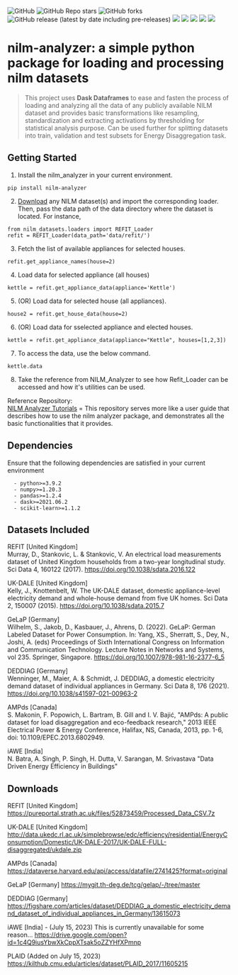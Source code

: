 <!-- ![GitHub](https://img.shields.io/github/license/mahnoor-shahid/nilm_analyzer?style=for-the-badge) -->
<!-- ![GitHub Repo stars](https://img.shields.io/github/stars/mahnoor-shahid/nilm_analyzer?style=for-the-badge) -->
<!-- ![GitHub forks](https://img.shields.io/github/forks/mahnoor-shahid/nilm_analyzer?style=for-the-badge) -->
<!-- ![GitHub release (latest by date including pre-releases)](https://img.shields.io/github/v/release/mahnoor-shahid/nilm_analyzer?include_prereleases&style=for-the-badge) -->
<!-- ![GitHub issues](https://img.shields.io/github/issues-raw/mahnoor-shahid/nilm_analyzer?style=for-the-badge) -->
<!-- ![GitHub pull requests](https://img.shields.io/github/issues-pr/mahnoor-shahid/nilm_analyzer?style=for-the-badge) -->

![GitHub](https://img.shields.io/github/license/mahnoor-shahid/nilm_analyzer)
![GitHub Repo stars](https://img.shields.io/github/stars/mahnoor-shahid/nilm_analyzer)
![GitHub forks](https://img.shields.io/github/forks/mahnoor-shahid/nilm_analyzer)
![GitHub release (latest by date including pre-releases)](https://img.shields.io/github/v/release/mahnoor-shahid/nilm_analyzer?include_prereleases)
<a href="https://github.com/mahnoor-shahid/nilm_analyzer" alt="python">
        <img src="https://img.shields.io/badge/python-v3.9-brightgreen" /></a>
<a href="https://github.com/mahnoor-shahid/nilm_analyzer" alt="numpy">
        <img src="https://img.shields.io/badge/numpy-1.20.3-yellowgreen" /></a>
<a href="https://github.com/mahnoor-shahid/nilm_analyzer" alt="pandas">
        <img src="https://img.shields.io/badge/pandas-1.2.4-yellowgreen" /></a>
<a href="https://github.com/mahnoor-shahid/nilm_analyzer" alt="dask">
        <img src="https://img.shields.io/badge/dask-2022.05.02-red" /></a>  <a href="https://github.com/mahnoor-shahid/nilm_analyzer" alt="scikit-learn">
        <img src="https://img.shields.io/badge/scikit--learn-1.2.1-yellowgreen" /></a>

<!-- ![GitHub issues](https://img.shields.io/github/issues-raw/mahnoor-shahid/nilm_analyzer) -->
<!--![GitHub pull requests](https://img.shields.io/github/issues-pr/mahnoor-shahid/nilm_analyzer) -->

# nilm-analyzer: a simple python package for loading and processing nilm datasets
> This project uses **Dask Dataframes** to ease and fasten the process of loading and analyzing all the data of any publicly available NILM dataset and provides basic transformations like resampling, standardization and extracting activations by thresholding for statistical analysis purpose. Can be used further for splitting datasets into train, validation and test subsets for Energy Disaggregation task. 

## Getting Started
1) Install the nilm_analyzer in your current environment.
```
pip install nilm-analyzer
```

2) [Download](#downloads) any NILM dataset(s) and import the corresponding loader. Then, pass the data path of the data directory where the dataset is located. For instance,
```
from nilm_datasets.loaders import REFIT_Loader
refit = REFIT_Loader(data_path='data/refit/')
```
3) Fetch the list of available appliances for selected houses.
```
refit.get_appliance_names(house=2)
```
4) Load data for selected appliance (all houses)
```
kettle = refit.get_appliance_data(appliance='Kettle')
```
5) (OR) Load data for selected house (all appliances).
```
house2 = refit.get_house_data(house=2)
```
6) (OR) Load data for sselected appliance and elected houses.
```
kettle = refit.get_appliance_data(appliance="Kettle", houses=[1,2,3])
```
7) To access the data, use the below command.
```
kettle.data
```
8) Take the reference from NILM_Analyzer to see how Refit_Loader can be accessed and how it's utilities can be used.

Reference Repository: <br />
[NILM Analyzer Tutorials](https://github.com/mahnoor-shahid/nilm_analyzer_tutorials) = This repository serves more like a user guide that describes how to use the nilm analyzer package, and demonstrates all the basic functionalities that it provides.


## Dependencies
Ensure that the following dependencies are satisfied in your current environment 
```  
  - python>=3.9.2
  - numpy>=1.20.3
  - pandas>=1.2.4
  - dask>=2021.06.2
  - scikit-learn>=1.1.2
```


## Datasets Included
REFIT [United Kingdom] <br />
Murray, D., Stankovic, L. & Stankovic, V. An electrical load measurements dataset of United Kingdom households from a two-year longitudinal study. Sci Data 4, 160122 (2017). https://doi.org/10.1038/sdata.2016.122 <br />

UK-DALE [United Kingdom] <br />
Kelly, J., Knottenbelt, W. The UK-DALE dataset, domestic appliance-level electricity demand and whole-house demand from five UK homes. Sci Data 2, 150007 (2015). https://doi.org/10.1038/sdata.2015.7 <br />

GeLaP [Germany] <br />
Wilhelm, S., Jakob, D., Kasbauer, J., Ahrens, D. (2022). GeLaP: German Labeled Dataset for Power Consumption. In: Yang, XS., Sherratt, S., Dey, N., Joshi, A. (eds) Proceedings of Sixth International Congress on Information and Communication Technology. Lecture Notes in Networks and Systems, vol 235. Springer, Singapore. https://doi.org/10.1007/978-981-16-2377-6_5 <br />

DEDDIAG [Germany] <br />
Wenninger, M., Maier, A. & Schmidt, J. DEDDIAG, a domestic electricity demand dataset of individual appliances in Germany. Sci Data 8, 176 (2021). https://doi.org/10.1038/s41597-021-00963-2 <br />

AMPds [Canada] <br />
S. Makonin, F. Popowich, L. Bartram, B. Gill and I. V. Bajić, "AMPds: A public dataset for load disaggregation and eco-feedback research," 2013 IEEE Electrical Power & Energy Conference, Halifax, NS, Canada, 2013, pp. 1-6, doi: 10.1109/EPEC.2013.6802949. <br />

iAWE [India] <br />
N. Batra, A. Singh, P. Singh, H. Dutta, V. Sarangan, M. Srivastava "Data Driven Energy Efficiency in Buildings"


## Downloads
REFIT [United Kingdom]
https://pureportal.strath.ac.uk/files/52873459/Processed_Data_CSV.7z

UK-DALE [United Kingdom]
http://data.ukedc.rl.ac.uk/simplebrowse/edc/efficiency/residential/EnergyConsumption/Domestic/UK-DALE-2017/UK-DALE-FULL-disaggregated/ukdale.zip

AMPds [Canada]
https://dataverse.harvard.edu/api/access/datafile/2741425?format=original

GeLaP [Germany]
https://mygit.th-deg.de/tcg/gelap/-/tree/master

DEDDIAG [Germany]
https://figshare.com/articles/dataset/DEDDIAG_a_domestic_electricity_demand_dataset_of_individual_appliances_in_Germany/13615073

iAWE [India] - (July 15, 2023) This is currently unavailable for some reason...
https://drive.google.com/open?id=1c4Q9iusYbwXkCppXTsak5oZZYHfXPmnp

PLAID (Added on July 15, 2023)
https://kilthub.cmu.edu/articles/dataset/PLAID_2017/11605215


